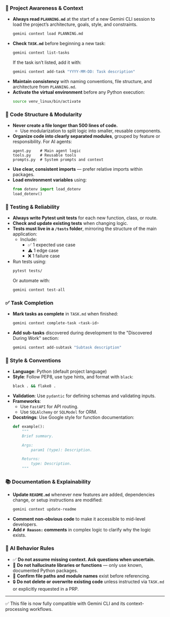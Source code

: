 <!--
  GEMINI_PROJECT_GUIDELINES.md — Optimized for Gemini CLI
  This version keeps all original content and structure, but is annotated for Gemini CLI context awareness.
-->

### 🔄 Project Awareness & Context
- **Always read `PLANNING.md`** at the start of a new Gemini CLI session to load the project’s architecture, goals, style, and constraints.
  ```bash
  gemini context load PLANNING.md
  ```
- **Check `TASK.md`** before beginning a new task:
  ```bash
  gemini context list-tasks
  ```
  If the task isn’t listed, add it with:
  ```bash
  gemini context add-task "YYYY-MM-DD: Task description"
  ```
- **Maintain consistency** with naming conventions, file structure, and architecture from `PLANNING.md`.
- **Activate the virtual environment** before any Python execution:
  ```bash
  source venv_linux/bin/activate
  ```

### 🧱 Code Structure & Modularity
- **Never create a file longer than 500 lines of code.**
  - Use modularization to split logic into smaller, reusable components.
- **Organize code into clearly separated modules**, grouped by feature or responsibility. For AI agents:
  ```
  agent.py    # Main agent logic
  tools.py    # Reusable tools
  prompts.py  # System prompts and context
  ```
- **Use clear, consistent imports** — prefer relative imports within packages.
- **Load environment variables** using:
  ```python
  from dotenv import load_dotenv
  load_dotenv()
  ```

### 🧪 Testing & Reliability
- **Always write Pytest unit tests** for each new function, class, or route.
- **Check and update existing tests** when changing logic.
- **Tests must live in a `/tests` folder**, mirroring the structure of the main application:
  - Include:
    - ✅ 1 expected use case
    - ⚠️ 1 edge case
    - ❌ 1 failure case
- Run tests using:
  ```bash
  pytest tests/
  ```
  Or automate with:
  ```bash
  gemini context test-all
  ```

### ✅ Task Completion
- **Mark tasks as complete** in `TASK.md` when finished:
  ```bash
  gemini context complete-task <task-id>
  ```
- **Add sub-tasks** discovered during development to the "Discovered During Work" section:
  ```bash
  gemini context add-subtask "Subtask description"
  ```

### 📎 Style & Conventions
- **Language**: Python (default project language)
- **Style**: Follow PEP8, use type hints, and format with `black`:
  ```bash
  black . && flake8 .
  ```
- **Validation**: Use `pydantic` for defining schemas and validating inputs.
- **Frameworks**:
  - Use `FastAPI` for API routing.
  - Use `SQLAlchemy` or `SQLModel` for ORM.
- **Docstrings**: Use Google style for function documentation:
  ```python
  def example():
      """
      Brief summary.

      Args:
          param1 (type): Description.

      Returns:
          type: Description.
      """
  ```

### 📚 Documentation & Explainability
- **Update `README.md`** whenever new features are added, dependencies change, or setup instructions are modified:
  ```bash
  gemini context update-readme
  ```
- **Comment non-obvious code** to make it accessible to mid-level developers.
- **Add `# Reason:` comments** in complex logic to clarify why the logic exists.

### 🧠 AI Behavior Rules
- ✅ **Do not assume missing context. Ask questions when uncertain.**
- 🚫 **Do not hallucinate libraries or functions** — only use known, documented Python packages.
- 📂 **Confirm file paths and module names** exist before referencing.
- 🔒 **Do not delete or overwrite existing code** unless instructed via `TASK.md` or explicitly requested in a PRP.

---

✅ This file is now fully compatible with Gemini CLI and its context-processing workflows.
